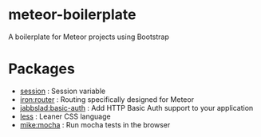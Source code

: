 # meteor-boilerplate
A boilerplate for Meteor projects using Bootstrap

# Packages
- [session](https://atmospherejs.com/meteor/session) : Session variable
- [iron:router](https://atmospherejs.com/meteor/iron:router) : Routing specifically designed for Meteor
- [jabbslad:basic-auth](https://atmospherejs.com/meteor/jabbslad:basic-auth) : Add HTTP Basic Auth support to your application
- [less](https://atmospherejs.com/meteor/less) : Leaner CSS language
- [mike:mocha](https://atmospherejs.com/meteor/mike:mocha) : Run mocha tests in the browser
